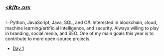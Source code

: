 ### [&#60;𝒌&#47;𝒉&#62;.ᴅᴇᴠ](https://kevinhite.dev)

##  
✨ Python, JavaScript, Java, SQL, and C#. Interested in blockchain, cloud, machine learning/artificial intelligence, and security. Always willing to play in branding, social media, and SEO. One of my main goals this year is to contribute to more open-source projects.
<!--
## Latest Project
*   Project #1
*   Project #2
*   Project #3
*   Project #4
*   Project #5

## Latest Blog Posts
-->
<!-- BLOG-POST-LIST:START -->
- [Day 1](https://journal.kevinhite.dev/post/672935506308431872)
<!-- BLOG-POST-LIST:END -->
<!--
## Language and Tools
Cloud (AWS, Azure, GCP), JS (MEAN & MERN), PHP, SQL, Java, C#, Go, R, Docker, Kubernetes, LAMP

## Latest Videos

## Links
[<img src='https://cdn.jsdelivr.net/npm/simple-icons@3.0.1/icons/linkedin.svg' alt='linkedin' height='40'>](https://linkedin.com/in/kevinhitedev/) [<img src='https://cdn.jsdelivr.net/npm/simple-icons@3.0.1/icons/dribbble.svg' alt='dribbble' height='40'>](https://dribbble.com/kevinhitedev/) [<img src='https://cdn.jsdelivr.net/npm/simple-icons@3.0.1/icons/github.svg' alt='github' height='40'>](https://github.com/kevinhitedev/) [<img src='https://cdn.jsdelivr.net/npm/simple-icons@3.0.1/icons/medium.svg' alt='medium' height='40'>](https://medium.com/kevinhitedev/) [<img src='https://cdn.jsdelivr.net/npm/simple-icons@3.0.1/icons/codepen.svg' alt='codepen' height='40'>](https://codepen.io/kevinhitedev)
-->
